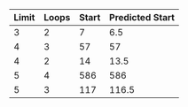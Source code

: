 |Limit |Loops|Start|Predicted Start|
|------|-----|-----|---------------|
|3     |2    |    7|            6.5|
|4     |3    |   57|             57|
|4     |2    |   14|           13.5|
|5     |4    |  586|            586|
|5     |3    |  117|          116.5|
